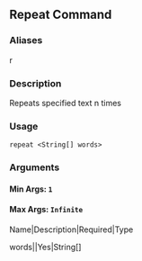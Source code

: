 ## Repeat Command

### Aliases

r

### Description

Repeats specified text n times

### Usage

`repeat <String[] words>`

### Arguments

#### Min Args: `1`

#### Max Args: `Infinite`

Name|Description|Required|Type

words||Yes|String[]